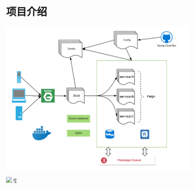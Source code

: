 # 项目介绍

![](https://raw.githubusercontent.com/zhanghuabo/Dolphin/master/architecture.png)

![](https://img.shields.io/github/release/zhanghuabo/Dolphin.svg) ![
